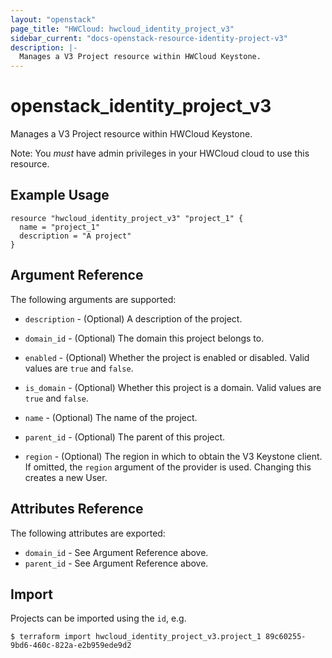 ```yaml
---
layout: "openstack"
page_title: "HWCloud: hwcloud_identity_project_v3"
sidebar_current: "docs-openstack-resource-identity-project-v3"
description: |-
  Manages a V3 Project resource within HWCloud Keystone.
---
```


# openstack\_identity\_project_v3

Manages a V3 Project resource within HWCloud Keystone.

Note: You _must_ have admin privileges in your HWCloud cloud to use
this resource.

## Example Usage

```hcl
resource "hwcloud_identity_project_v3" "project_1" {
  name = "project_1"
  description = "A project"
}
```

## Argument Reference

The following arguments are supported:

* `description` - (Optional) A description of the project.

* `domain_id` - (Optional) The domain this project belongs to.

* `enabled` - (Optional) Whether the project is enabled or disabled. Valid
  values are `true` and `false`.

* `is_domain` - (Optional) Whether this project is a domain. Valid values
  are `true` and `false`.

* `name` - (Optional) The name of the project.

* `parent_id` - (Optional) The parent of this project.

* `region` - (Optional) The region in which to obtain the V3 Keystone client.
    If omitted, the `region` argument of the provider is used. Changing this
    creates a new User.

## Attributes Reference

The following attributes are exported:

* `domain_id` - See Argument Reference above.
* `parent_id` - See Argument Reference above.

## Import

Projects can be imported using the `id`, e.g.

```
$ terraform import hwcloud_identity_project_v3.project_1 89c60255-9bd6-460c-822a-e2b959ede9d2
```
